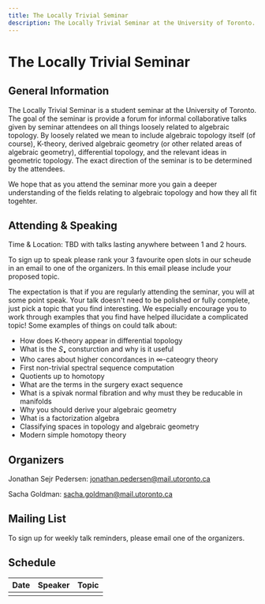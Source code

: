 ```yaml
---
title: The Locally Trivial Seminar
description: The Locally Trivial Seminar at the University of Toronto.
---
```


# The Locally Trivial Seminar #

## General Information ##

The Locally Trivial Seminar is a student seminar at the University of Toronto. The goal of the seminar is provide a forum for informal collaborative talks given by seminar attendees on all things loosely related to algebraic topology. By loosely related we mean to include algebraic topology itself (of course), K-theory, derived algebraic geometry (or other related areas of algebraic geometry), differential topology, and the relevant ideas in geometric topology. The exact direction of the seminar is to be determined by the attendees.

We hope that as you attend the seminar more you gain a deeper understanding of the fields relating to algebraic topology and how they all fit togehter.

## Attending & Speaking ##

Time & Location: TBD with talks lasting anywhere between 1 and 2 hours.

To sign up to speak please rank your 3 favourite open slots in our scheude in an email to one of the organizers. In this email please include your proposed topic.

The expectation is that if you are regularly attending the seminar, you will at some point speak. Your talk doesn't need to be polished or fully complete, just pick a topic that you find interesting. We especially encourage you to work through examples that you find have helped illucidate a complicated topic! Some examples of things on could talk about:
- How does K-theory appear in differential topology
- What is the $S_\bullet$ consturction and why is it useful
- Who cares about higher concordances in $\infty$-cateogry theory
- First non-trivial spectral sequence computation
- Quotients up to homotopy
- What are the terms in the surgery exact sequence
- What is a spivak normal fibration and why must they be reducable in manifolds
- Why you should derive your algebraic geometry
- What is a factorization algebra
- Classifying spaces in topology and algebraic geometry
- Modern simple homotopy theory

## Organizers ##

Jonathan Sejr Pedersen: [jonathan.pedersen@mail.utoronto.ca](mailto:jonathan.pedersen@mail.utoronto.ca)

Sacha Goldman: [sacha.goldman@mail.utoronto.ca](mailto:sacha.goldman@mail.utoronto.ca)

## Mailing List ##

To sign up for weekly talk reminders, please email one of the organizers.

## Schedule ##

| Date | Speaker | Topic |
| - | - | - |
| | |
